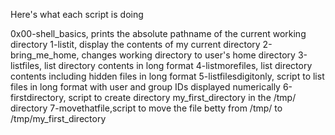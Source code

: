 Here's what each script is doing

0x00-shell_basics, prints the absolute pathname of the current working directory
1-listit, display the contents of my current directory
2-bring_me_home, changes working directory to user's home directory
3-listfiles, list directory contents in long format
4-listmorefiles, list directory contents including hidden files in long format
5-listfilesdigitonly, script to list files in long format with user and group IDs displayed numerically
6-firstdirectory, script to create directory my_first_directory in the /tmp/ directory
7-movethatfile,script to move the file betty from /tmp/ to /tmp/my_first_directory
